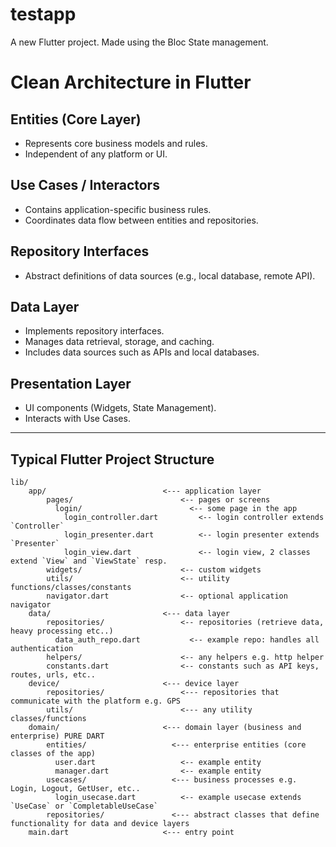 # testapp

A new Flutter project.
Made using the Bloc State management.

# Clean Architecture in Flutter

## Entities (Core Layer)
- Represents core business models and rules.
- Independent of any platform or UI.

## Use Cases / Interactors
- Contains application-specific business rules.
- Coordinates data flow between entities and repositories.

## Repository Interfaces
- Abstract definitions of data sources (e.g., local database, remote API).

## Data Layer
- Implements repository interfaces.
- Manages data retrieval, storage, and caching.
- Includes data sources such as APIs and local databases.

## Presentation Layer
- UI components (Widgets, State Management).
- Interacts with Use Cases.

---

## Typical Flutter Project Structure
```
lib/
    app/                          <--- application layer
        pages/                        <-- pages or screens
          login/                        <-- some page in the app
            login_controller.dart         <-- login controller extends `Controller`
            login_presenter.dart          <-- login presenter extends `Presenter`
            login_view.dart               <-- login view, 2 classes extend `View` and `ViewState` resp.
        widgets/                      <-- custom widgets
        utils/                        <-- utility functions/classes/constants
        navigator.dart                <-- optional application navigator
    data/                         <--- data layer
        repositories/                 <-- repositories (retrieve data, heavy processing etc..)
          data_auth_repo.dart           <-- example repo: handles all authentication
        helpers/                      <-- any helpers e.g. http helper
        constants.dart                <-- constants such as API keys, routes, urls, etc..
    device/                       <--- device layer
        repositories/                 <--- repositories that communicate with the platform e.g. GPS
        utils/                        <--- any utility classes/functions
    domain/                       <--- domain layer (business and enterprise) PURE DART
        entities/                   <--- enterprise entities (core classes of the app)
          user.dart                   <-- example entity
          manager.dart                <-- example entity
        usecases/                   <--- business processes e.g. Login, Logout, GetUser, etc..
          login_usecase.dart          <-- example usecase extends `UseCase` or `CompletableUseCase`
        repositories/               <--- abstract classes that define functionality for data and device layers
    main.dart                     <--- entry point
```           
